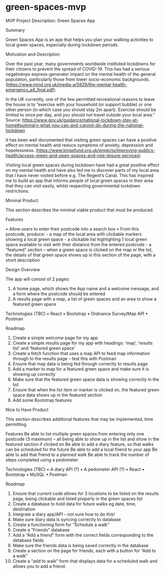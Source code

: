 # green-spaces-mvp

MVP Project Description: Green Spaces App

Summary

Green Spaces App is an app that helps you plan your walking activities to local green spaces, especially during lockdown periods.

Motivation and Description

Over the past year, many governments worldwide instituted lockdowns for their citizens to prevent the spread of COVID-19. This has had a serious negativenpx express-generator impact on the mental health of the general population, particularly those from lower socio-economic backgrounds. (<https://www.mind.org.uk/media-a/5929/the-mental-health-emergency_a4_final.pdf>).

In the UK currently, one of the few permitted recreational reasons to leave the house is to “exercise with your household (or support bubble) or one other person (in which case you should stay 2m apart). Exercise should be limited to once per day, and you should not travel outside your local area.” Source: <https://www.gov.uk/guidance/national-lockdown-stay-at-home#summary-what-you-can-and-cannot-do-during-the-national-lockdown>

It has been well documented that visiting green spaces can have a positive effect on mental health and reduce symptoms of anxiety, depression and hopelessness. (<https://www.kingsfund.org.uk/projects/improving-publics-health/access-green-and-open-spaces-and-role-leisure-services>)

Visiting local green spaces during lockdown have had a great positive effect on my mental health and have also led me to discover parts of my local area that I have never visited before e.g. The Regent’s Canal. This has inspired me to build an app that informs people of local green spaces in their area that they can visit easily, whilst respecting governmental lockdown restrictions.

Minimal Product

This section describes the minimal viable product that must be produced.

Features

• Allow users to enter their postcode into a search box
• From this postcode, produce: - a map of the local area with clickable markers showing a local green space - a clickable list highlighting 1 local green space available to visit with their distance from the entered postcode - a “featured” section – when a green space is clicked on the map or the list, the details of that green space shows up in this section of the page, with a short description

Design Overview

The app will consist of 2 pages:

1. A home page, which shows the App name and a welcome message, and a form where the postcode should be entered
2. A results page with a map, a list of green spaces and an area to show a featured green space

Technologies (TBC)
• React
• Bootstrap
• Ordnance Survey/Map API
• Postman

Roadmap

1. Create a simple welcome page for my app
2. Create a simple results page for my app with headings: ‘map’, ‘results list’ and ‘featured green space’
3. Create a fetch function that uses a map API to feed map information through to the results page – test this with Postman
4. Ensure that map data is being fed through correctly to results page
5. Add a marker to map for a featured green space and make sure it is showing up correctly
6. Make sure that the featured green space data is showing correctly in the list
7. Ensure that when the list item or marker is clicked on, the featured green space data shows up in the featured section
8. Add some Bootstrap features

Nice to Have Product

This section describes additional features that may be implemented, time permitting.

Features
Be able to list multiple green spaces from entering only one postcode (3 maximum) – all being able to show up in the list and show in the featured section if clicked on
Be able to add a diary feature, so that walks can be scheduled for the future
Be able to add a local friend to your app
Be able to add that friend to a planned walk
Be able to track the number of steps completed using a pedometer

Technologies (TBC)
• A diary API (?)
• A pedometer API (?)
• React
• Bootstrap
• MySQL
• Postman

Roadmap

1. Ensure that current code allows for 3 locations to be listed on the results page, being clickable and listed properly in the green spaces list
2. Create a database to hold data for future walks eg date, time, destination
3. Integrate a diary app/API – not sure how to do this!
4. Make sure diary data is syncing correctly to database
5. Create a functioning form for “Schedule a walk”
6. Create a “Friends” database
7. Add a “Add a friend” form with the correct fields corresponding to the database fields
8. Make sure the friends data is being saved correctly in the database
9. Create a section on the page for friends, each with a button for “Add to a walk”
10. Create a “add to walk” form that displays data for a scheduled walk and allows you to add a friend.
